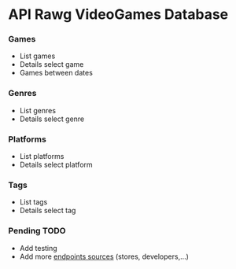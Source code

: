 # API Rawg VideoGames Database

### Games
* List games
* Details select game
* Games between dates

### Genres
* List genres
* Details select genre

### Platforms
* List platforms
* Details select platform

### Tags
* List tags
* Details select tag

### Pending TODO

* Add testing
* Add more [endpoints sources](https://api.rawg.io/docs/) (stores, developers,...)

